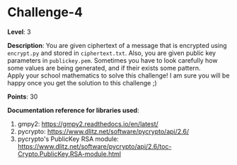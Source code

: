 # Challenge-4

**Level**: 3  
  
**Description**: You are given ciphertext of a message that is encrypted using `encrypt.py` and stored in `ciphertext.txt`. Also, you are given public key parameters in `publickey.pem`. Sometimes you have to look carefully how some values are being generated, and if their exists some pattern.  
Apply your school mathematics to solve this challenge! I am sure you will be happy once you get the solution to this challenge ;)   
  
**Points**: 30  
  

**Documentation reference for libraries used**:
1. gmpy2: https://gmpy2.readthedocs.io/en/latest/
2. pycrypto: https://www.dlitz.net/software/pycrypto/api/2.6/
3. pycrypto's PublicKey RSA module: https://www.dlitz.net/software/pycrypto/api/2.6/toc-Crypto.PublicKey.RSA-module.html
